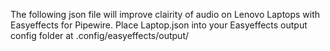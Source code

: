 The following json file will improve clairity of audio on Lenovo Laptops with Easyeffects for Pipewire.
Place Laptop.json into your Easyeffects output config folder at .config/easyeffects/output/
